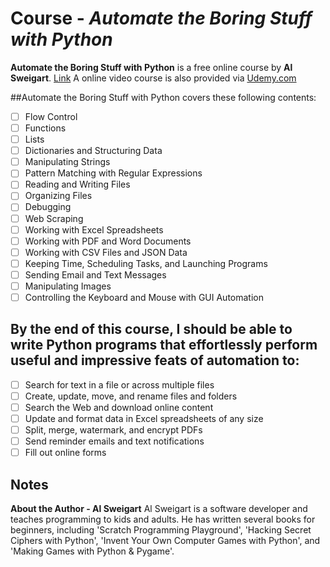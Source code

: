 # Course - *Automate the Boring Stuff with Python*

**Automate the Boring Stuff with Python** is a free online course by **Al Sweigart**. [Link](https://automatetheboringstuff.com/)
A online video course is also provided via [Udemy.com](https://www.udemy.com/automate/?couponCode=FOR_LIKE_10_BUCKS) 

##Automate the Boring Stuff with Python covers these following contents:

- [ ] Flow Control
- [ ] Functions
- [ ] Lists
- [ ] Dictionaries and Structuring Data
- [ ] Manipulating Strings
- [ ] Pattern Matching with Regular Expressions
- [ ] Reading and Writing Files
- [ ] Organizing Files
- [ ] Debugging
- [ ] Web Scraping
- [ ] Working with Excel Spreadsheets
- [ ] Working with PDF and Word Documents
- [ ] Working with CSV Files and JSON Data
- [ ] Keeping Time, Scheduling Tasks, and Launching Programs
- [ ] Sending Email and Text Messages
- [ ] Manipulating Images
- [ ] Controlling the Keyboard and Mouse with GUI Automation

## By the end of this course, I should be able to write Python programs that effortlessly perform useful and impressive feats of automation to:
- [ ] Search for text in a file or across multiple files
- [ ] Create, update, move, and rename files and folders
- [ ] Search the Web and download online content
- [ ] Update and format data in Excel spreadsheets of any size
- [ ] Split, merge, watermark, and encrypt PDFs
- [ ] Send reminder emails and text notifications
- [ ] Fill out online forms

## Notes
**About the Author - Al Sweigart**
Al Sweigart is a software developer and teaches programming to kids and adults. He has written several books for beginners, including 'Scratch Programming Playground', 'Hacking Secret Ciphers with Python', 'Invent Your Own Computer Games with Python', and 'Making Games with Python & Pygame'.

